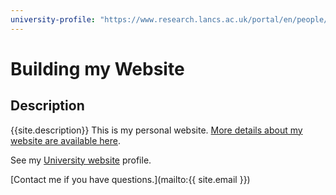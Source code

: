 ```yaml
---
university-profile: "https://www.research.lancs.ac.uk/portal/en/people/guillermo-perez-algorta"
---
```



# Building my Website

## Description
{{site.description}}
This is my personal website. 
[More details about my website are available here](about.md).

See my [University website]({{page.university-profile}}) profile.

[Contact me if you have questions.](mailto:{{ site.email }})
